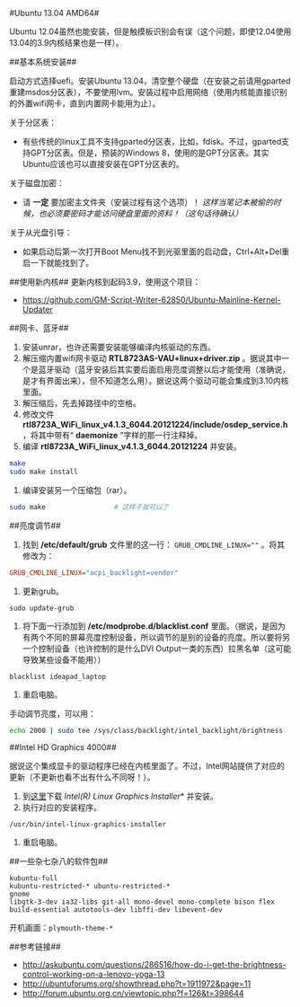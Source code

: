 #Ubuntu 13.04 AMD64#

Ubuntu 12.04虽然也能安装，但是触摸板识别会有误（这个问题，即使12.04使用13.04的3.9内核结果也是一样）。

##基本系统安装##

启动方式选择uefi。安装Ubuntu 13.04，清空整个硬盘（在安装之前请用gparted重建msdos分区表），不要使用lvm。安装过程中启用网络（使用内核能直接识别的外置wifi网卡，直到内置网卡能用为止）。

关于分区表：
* 有些传统的linux工具不支持gparted分区表，比如，fdisk。不过，gparted支持GPT分区表。但是，预装的Windows 8，使用的是GPT分区表。其实Ubuntu应该也可以直接安装在GPT分区表的。
 
关于磁盘加密：
* 请 **一定** 要加密主文件夹（安装过程有这个选项）！ *这样当笔记本被偷的时候，也必须要密码才能访问硬盘里面的资料！（这句话待确认）*

关于从光盘引导：
* 如果启动后第一次打开Boot Menu找不到光驱里面的启动盘，Ctrl+Alt+Del重启一下就能找到了。

##使用新内核##
更新内核到起码3.9，使用这个项目：
 * https://github.com/GM-Script-Writer-62850/Ubuntu-Mainline-Kernel-Updater

##网卡、蓝牙##

1. 安装unrar，也许还需要安装能够编译内核驱动的东西。
1. 解压缩内置wifi网卡驱动 **RTL8723AS-VAU+linux+driver.zip** 。据说其中一个是蓝牙驱动（蓝牙安装后其实要后面启用亮度调整以后才能使用（准确说，是才有界面出来），但不知道怎么用）。据说这两个驱动可能会集成到3.10内核里面。
1. 解压缩后，先去掉路径中的空格。
1. 修改文件 **rtl8723A_WiFi_linux_v4.1.3_6044.20121224/include/osdep_service.h** ，将其中带有“ **daemonize** ”字样的那一行注释掉。
1. 编译 **rtl8723A_WiFi_linux_v4.1.3_6044.20121224** 并安装。 
```sh
make
sudo make install
```

1. 编译安装另一个压缩包（rar）。
```sh
sudo make                 # 这样子就可以了
```

##亮度调节##

1. 找到 **/etc/default/grub** 文件里的这一行： ```GRUB_CMDLINE_LINUX=""``` 。将其修改为：
```ini
GRUB_CMDLINE_LINUX="acpi_backlight=vendor"
```

1. 更新grub。
```
sudo update-grub
```

1. 将下面一行添加到 **/etc/modprobe.d/blacklist.conf** 里面。（据说，是因为有两个不同的屏幕亮度控制设备，所以调节的是别的设备的亮度。所以要将另一个控制设备（也许控制的是什么DVI Output一类的东西）拉黑名单（这可能导致某些设备不能用））
```
blacklist ideapad_laptop
```

1. 重启电脑。

手动调节亮度，可以用：
```sh
echo 2000 | sudo tee /sys/class/backlight/intel_backlight/brightness
```

##Intel HD Graphics 4000##

据说这个集成显卡的驱动程序已经在内核里面了。不过，Intel网站提供了对应的更新（不更新也看不出有什么不同呀！）。

1. 到[这里](https://01.org/linuxgraphics/downloads)下载 **Intel(R) Linux* Graphics Installer** 并安装。
1. 执行对应的安装程序。
```
/usr/bin/intel-linux-graphics-installer
```

1. 重启电脑。

##一些杂七杂八的软件包##

```
kubuntu-full
kubuntu-restricted-* ubuntu-restricted-*
gnome
libgtk-3-dev ia32-libs git-all mono-devel mono-complete bison flex build-essential autotools-dev libffi-dev libevent-dev
```

开机画面：```plymouth-theme-*```

##参考链接##
* http://askubuntu.com/questions/286516/how-do-i-get-the-brightness-control-working-on-a-lenovo-yoga-13
* http://ubuntuforums.org/showthread.php?t=1911972&page=11
* http://forum.ubuntu.org.cn/viewtopic.php?f=126&t=398644

